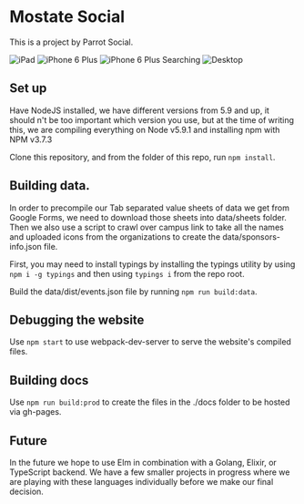 # Mostate Social

This is a project by Parrot Social.


![iPad](./github/screenshots/2016-09-05/events.mostate.social-iPad.png)
![iPhone 6 Plus](./github/screenshots/2016-09-05/events.mostate.social-iPhone-6-Plus.png)
![iPhone 6 Plus Searching](./github/screenshots/2016-09-05/events.mostate.social-iPhone-6-Plus-Searching.png)
![Desktop](./github/screenshots/2016-09-05/events.mostate.social-desktop.png)

## Set up

Have NodeJS installed, we have different versions from 5.9 and up, it should n't be too important which version you use, but at the time of writing this, we are compiling everything on Node v5.9.1 and installing npm with NPM v3.7.3

Clone this repository, and from the folder of this repo, run `npm install`.

## Building data.

In order to precompile our Tab separated value sheets of data we get from Google Forms, we need to download those sheets into data/sheets folder. Then we also use a script to crawl over campus link to take all the names and uploaded icons from the organizations to create the data/sponsors-info.json file.

First, you may need to install typings by installing the typings utility by using `npm i -g typings` and then using `typings i` from the repo root.

Build the data/dist/events.json file by running `npm run build:data`.


## Debugging the website

Use `npm start` to use webpack-dev-server to serve the website's compiled files.

## Building docs

Use `npm run build:prod` to create the files in the ./docs folder to be hosted via gh-pages.

## Future

In the future we hope to use Elm in combination with a Golang, Elixir, or TypeScript backend. We have a few smaller projects in progress where we are playing with these languages individually before we make our final decision.

